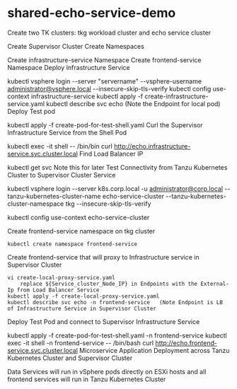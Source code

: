 <h1> shared-echo-service-demo</h1>


Create two TK clusters: tkg workload cluster and echo service cluster

Create Supervisor Cluster Create Namespaces

Create infrastructure-service Namespace
Create frontend-service Namespace
Deploy Infrastructure Service

kubectl vsphere login --server "servername" --vsphere-username administrator@vsphere.local --insecure-skip-tls-verify
kubectl config use-context infrastructure-service
kubectl apply -f create-infrastructure-service.yaml
kubectl describe svc echo     (Note the Endpoint for local pod)
Deploy Test pod

kubectl apply -f create-pod-for-test-shell.yaml
Curl the Supervisor Infrastructure Service from the Shell Pod

kubectl exec -it shell -- /bin/bin
curl http://echo.infrastructure-service.svc.cluster.local
Find Load Balancer IP

kubectl get svc     Note this for later
Test Connectivity from Tanzu Kubernetes Cluster to Supervisor Cluster Service

kubectl vsphere login --server k8s.corp.local -u administrator@corp.local --tanzu-kubernetes-cluster-name echo-service-cluster --tanzu-kubernetes-cluster-namespace tkg --insecure-skip-tls-verify

kubectl config use-context echo-service-cluster

Create frontend-service namespace on tkg cluster

    kubectl create namespace frontend-service

Create frontend-service that will proxy to Infrastructure service in Supervisor Cluster
    
    vi create-local-proxy-service.yaml
        replace ${Service_cluster_Node_IP} in Endpoints with the External-Ip from Load Balancer Service 
    kubectl apply -f create-local-proxy-service.yaml
    kubectl describe svc echo -n frontend-service   (Note Endpoint is LB of Infrastructure Service in Supervisor Cluster
Deploy Test Pod and connect to Supervisor Infrastructure Service

kubectl apply -f create-pod-for-test-shell.yaml -n frontend-service
kubectl exec -it shell -n frontend-service -- /bin/bash
curl http://echo.frontend-service.svc.cluster.local
Microservice Application Deployment across Tanzu Kubernetes Cluster and Supervisor Cluster

Data Services will run in vSphere pods directly on ESXi hosts and all frontend services will run in Tanzu Kubernetes Cluster
